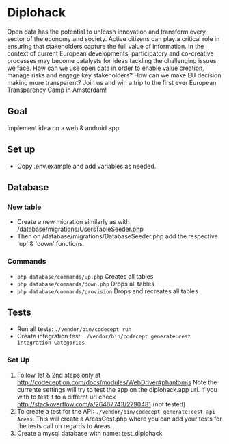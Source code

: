# Diplohack

Open data has the potential to unleash innovation and transform every sector of the economy and society. Active citizens can play a critical role in ensuring that stakeholders capture the full value of information. In the context of current European developments, participatory and co-creative processes may become catalysts for ideas tackling the challenging issues we face. How can we use open data in order to enable value creation, manage risks and engage key stakeholders? How can we make EU decision making more transparent? Join us and win a trip to the first ever European Transparency Camp in Amsterdam!

## Goal
Implement idea on a web & android app.

## Set up
- Copy .env.example and add variables as needed.

## Database
### New table
- Create a new migration similarly as with /database/migrations/UsersTableSeeder.php
- Then on /database/migrations/DatabaseSeeder.php add the respective 'up' & 'down' functions.
### Commands
- `php database/commands/up.php` Creates all tables
- `php database/commands/down.php` Drops all tables
- `php database/commands/provision` Drops and recreates all tables

## Tests
- Run all tests: `./vendor/bin/codecept run`
- Create integration test: `./vendor/bin/codecept generate:cest integration Categories`

### Set Up
1. Follow 1st & 2nd steps only at http://codeception.com/docs/modules/WebDriver#phantomjs Note the currente settings will try to test the app on the diplohack.app url. If you with to test it to a differnt url check http://stackoverflow.com/a/26467743/2790481 (not tested)
2. To create a test for the API: `./vendor/bin/codecept generate:cest api Areas`. This will create a AreasCest.php where you can add your tests for the tests call on regards to Areas.
3. Create a mysql database with name: test_diplohack
